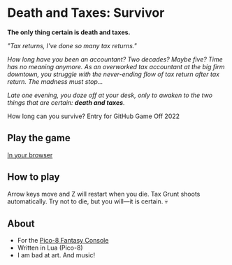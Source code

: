 # Death and Taxes: Survivor

**The only thing certain is death and taxes.**

_"Tax returns, I've done so many tax returns."_

_How long have you been an accountant? Two decades? Maybe five? Time has no meaning anymore. As an overworked tax accountant at the big firm downtown, you struggle with the never-ending flow of tax return after tax return. The madness must stop..._

_Late one evening, you doze off at your desk, only to awaken to the two things that are certain: **death and taxes**._

How long can you survive? Entry for GitHub Game Off 2022

## Play the game

[In your browser](https://fammy.itch.io/death-and-taxes-survivors)

## How to play

Arrow keys move and Z will restart when you die. Tax Grunt shoots automatically. Try not to die, but you will—it is certain. 💀

## About

* For the [Pico-8 Fantasy Console](https://www.lexaloffle.com/pico-8.php)
* Written in Lua (Pico-8)
* I am bad at art. And music!